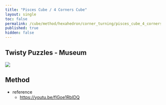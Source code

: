 ```yaml
---
title: "Pisces Cube / 4 Corners Cube"
layout: single
toc: false
permalink: /cube/method/hexahedron/corner_turning/pisces_cube_4_corners_cube
published: true
hidden: false
---
```


<head>
  <base target="_blank">
</head>



## Twisty Puzzles - Museum

<a href="https://twistypuzzles.com/app/museum/museum_showitem.php?pkey=5793">
  <img src="https://twistypuzzles.com/museum/large/05793-01.jpg">
</a>



## Method

- reference
  - <https://youtu.be/flGoe1RbIDQ>
